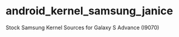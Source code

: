 android_kernel_samsung_janice
=============================

Stock Samsung Kernel Sources for Galaxy S Advance (I9070)
